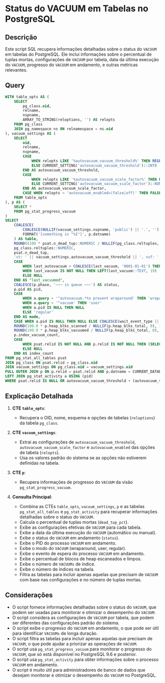 # Status do VACUUM em Tabelas no PostgreSQL

## Descrição

Este script SQL recupera informações detalhadas sobre o status do `VACUUM` em tabelas do PostgreSQL. Ele inclui informações sobre o percentual de tuplas mortas, configurações de `VACUUM` por tabela, data da última execução do `VACUUM`, progresso do `VACUUM` em andamento, e outras métricas relevantes.

## Query

```sql
WITH table_opts AS (
    SELECT
        pg_class.oid,
        relname,
        nspname,
        ARRAY_TO_STRING(reloptions, '') AS relopts
    FROM pg_class
    JOIN pg_namespace ns ON relnamespace = ns.oid
), vacuum_settings AS (
    SELECT
        oid,
        relname,
        nspname,
        CASE
            WHEN relopts LIKE '%autovacuum_vacuum_threshold%' THEN REGEXP_REPLACE(relopts, '.*autovacuum_vacuum_threshold=([0-9.]+).*', E'\\1')::INT8
            ELSE CURRENT_SETTING('autovacuum_vacuum_threshold')::INT8
        END AS autovacuum_vacuum_threshold,
        CASE
            WHEN relopts LIKE '%autovacuum_vacuum_scale_factor%' THEN REGEXP_REPLACE(relopts, '.*autovacuum_vacuum_scale_factor=([0-9.]+).*', E'\\1')::NUMERIC
            ELSE CURRENT_SETTING('autovacuum_vacuum_scale_factor')::NUMERIC
        END AS autovacuum_vacuum_scale_factor,
        CASE WHEN relopts ~ 'autovacuum_enabled=(false|off)' THEN FALSE ELSE TRUE END AS autovacuum_enabled
    FROM table_opts
), p AS (
    SELECT *
    FROM pg_stat_progress_vacuum
)
SELECT
    COALESCE(
        COALESCE(NULLIF(vacuum_settings.nspname, 'public') || '.', '') || vacuum_settings.relname, -- current DB
        FORMAT('[something in "%I"]', p.datname)
    ) AS table,
    ROUND((100 * psat.n_dead_tup::NUMERIC / NULLIF(pg_class.reltuples, 0))::NUMERIC, 2) AS dead_tup_pct,
    pg_class.reltuples::NUMERIC,
    psat.n_dead_tup,
    'vt: ' || vacuum_settings.autovacuum_vacuum_threshold || ', vsf: ' || vacuum_settings.autovacuum_vacuum_scale_factor || CASE WHEN NOT autovacuum_enabled THEN ', DISABLED' ELSE ', enabled' END AS "effective_settings",
    CASE
        WHEN last_autovacuum > COALESCE(last_vacuum, '0001-01-01') THEN LEFT(last_autovacuum::TEXT, 19) || ' (auto)'
        WHEN last_vacuum IS NOT NULL THEN LEFT(last_vacuum::TEXT, 19) || ' (manual)'
        ELSE NULL
    END AS "last_vacuumed",
    COALESCE(p.phase, '~~~ in queue ~~~') AS status,
    p.pid AS pid,
    CASE
        WHEN a.query ~ '^autovacuum.*to prevent wraparound' THEN 'wraparound'
        WHEN a.query ~ '^vacuum' THEN 'user'
        WHEN a.pid IS NULL THEN NULL
        ELSE 'regular'
    END AS mode,
    CASE WHEN a.pid IS NULL THEN NULL ELSE COALESCE(wait_event_type || '.' || wait_event, 'f') END AS waiting,
    ROUND(100.0 * p.heap_blks_scanned / NULLIF(p.heap_blks_total, 0), 1) AS scanned_pct,
    ROUND(100.0 * p.heap_blks_vacuumed / NULLIF(p.heap_blks_total, 0), 1) AS vacuumed_pct,
    p.index_vacuum_count,
    CASE
        WHEN psat.relid IS NOT NULL AND p.relid IS NOT NULL THEN (SELECT COUNT(*) FROM pg_index WHERE indrelid = psat.relid)
        ELSE NULL
    END AS index_count
FROM pg_stat_all_tables psat
JOIN pg_class ON psat.relid = pg_class.oid
JOIN vacuum_settings ON pg_class.oid = vacuum_settings.oid
FULL OUTER JOIN p ON p.relid = psat.relid AND p.datname = CURRENT_DATABASE()
LEFT JOIN pg_stat_activity a USING (pid)
WHERE psat.relid IS NULL OR autovacuum_vacuum_threshold + (autovacuum_vacuum_scale_factor::NUMERIC * pg_class.reltuples) < psat.n_dead_tup;
```

## Explicação Detalhada

1.  **CTE `table_opts`**:
    * Recupera o OID, nome, esquema e opções de tabelas (`reloptions`) da tabela `pg_class`.

2.  **CTE `vacuum_settings`**:
    * Extrai as configurações de `autovacuum_vacuum_threshold`, `autovacuum_vacuum_scale_factor` e `autovacuum_enabled` das opções de tabela (`relopts`).
    * Usa os valores padrão do sistema se as opções não estiverem definidas na tabela.

3.  **CTE `p`**:
    * Recupera informações de progresso do `VACUUM` da visão `pg_stat_progress_vacuum`.

4.  **Consulta Principal**:
    * Combina as CTEs `table_opts`, `vacuum_settings`, `p` e as tabelas `pg_stat_all_tables` e `pg_stat_activity` para recuperar informações detalhadas sobre o status do `VACUUM`.
    * Calcula o percentual de tuplas mortas (`dead_tup_pct`).
    * Exibe as configurações efetivas de `VACUUM` para cada tabela.
    * Exibe a data da última execução do `VACUUM` (automático ou manual).
    * Exibe o status do `VACUUM` em andamento (`status`).
    * Exibe o PID do processo `VACUUM` em andamento.
    * Exibe o modo do `VACUUM` (wraparound, user, regular).
    * Exibe o evento de espera do processo `VACUUM` em andamento.
    * Exibe o percentual de blocos de heap escaneados e limpos.
    * Exibe o número de `VACUUMs` de índice.
    * Exibe o número de índices na tabela.
    * Filtra as tabelas para incluir apenas aquelas que precisam de `VACUUM` com base nas configurações e no número de tuplas mortas.

## Considerações

* O script fornece informações detalhadas sobre o status do `VACUUM`, que podem ser usadas para monitorar e otimizar o desempenho do `VACUUM`.
* O script considera as configurações de `VACUUM` por tabela, que podem ser diferentes das configurações padrão do sistema.
* O script exibe o progresso do `VACUUM` em andamento, o que pode ser útil para identificar `VACUUMs` de longa duração.
* O script filtra as tabelas para incluir apenas aquelas que precisam de `VACUUM`, o que pode ajudar a priorizar as operações de `VACUUM`.
* O script usa `pg_stat_progress_vacuum` para monitorar o progresso do `VACUUM`, que só está disponível no PostgreSQL 9.6 e posterior.
* O script usa `pg_stat_activity` para obter informações sobre o processo `VACUUM` em andamento.
* O script é muito útil para administradores de banco de dados que desejam monitorar e otimizar o desempenho do `VACUUM` no PostgreSQL.
